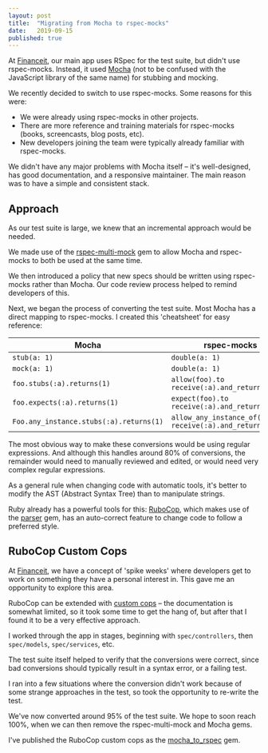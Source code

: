 ```yaml
---
layout: post
title:  "Migrating from Mocha to rspec-mocks"
date:   2019-09-15
published: true
---
```


At [Financeit], our main app uses RSpec for the test suite, but didn't use
rspec-mocks. Instead, it used [Mocha] (not to be confused with the JavaScript library of the
same name) for stubbing and mocking.

We recently decided to switch to use rspec-mocks. Some reasons for this
were:

* We were already using rspec-mocks in other projects.
* There are more reference and training materials for rspec-mocks (books,
  screencasts, blog posts, etc).
* New developers joining the team were typically already familiar with rspec-mocks.

We didn't have any major problems with Mocha itself – it's well-designed, has good
documentation, and a responsive maintainer. The main reason was to have a
simple and consistent stack.

## Approach

As our test suite is large, we knew that an incremental approach would be
needed.

We made use of the [rspec-multi-mock] gem to allow Mocha and rspec-mocks to both
be used at the same time.

We then introduced a policy that new specs should be written using rspec-mocks
rather than Mocha. Our code review process helped to remind developers of this.

Next, we began the process of converting the test suite. Most Mocha has a direct
mapping to rspec-mocks. I created this 'cheatsheet' for easy reference:

|Mocha |rspec-mocks|
------|-----------|
`stub(a: 1)`|`double(a: 1)` |
`mock(a: 1)`|`double(a: 1)` |
`foo.stubs(:a).returns(1)`|`allow(foo).to receive(:a).and_return(1)`|
`foo.expects(:a).returns(1)`|`expect(foo).to receive(:a).and_return(1)`|
`Foo.any_instance.stubs(:a).returns(1)`|`allow_any_instance_of(Foo).to receive(:a).and_return(1)`|

The most obvious way to make these conversions would be using regular
expressions. And although this handles around 80% of conversions, the remainder would
need to manually reviewed and edited, or would need very complex regular
expressions.

As a general rule when changing code with automatic tools, it's better to
modify the AST (Abstract Syntax Tree) than to manipulate strings.

Ruby already has a powerful tools for this: [RuboCop], which makes use of the
[parser] gem, has an auto-correct feature to change code to follow a
preferred style.

## RuboCop Custom Cops

At [Financeit], we have a concept of 'spike weeks'
where developers get to work on something they have a personal interest in.
This gave me an opportunity to explore this area.

RuboCop can be extended with [custom cops] – the documentation is somewhat limited,
so it took some time to get the hang of, but after that I found it to be a very effective
approach.

I worked through the app in stages, beginning with `spec/controllers`, then
`spec/models`, `spec/services`, etc.

The test suite itself helped to verify that the conversions were correct, since
bad conversions should typically result in a syntax error, or a failing test.

I ran into a few situations where the conversion didn't work because of some
strange approaches in the test, so took the opportunity to re-write the test.

We've now converted around 95% of the test suite. We hope to soon reach 100%,
when we can then remove the rspec-multi-mock and Mocha gems.

I've published the RuboCop custom cops as the [mocha_to_rspec] gem.

[Financeit]: https://www.financeit.io
[mocha]: https://github.com/freerange/mocha
[rspec-mocks]: https://github.com/rspec/rspec-mocks
[mocha_to_rspec]: https://github.com/andyw8/mocha_to_rspec
[rspec-multi-mock]: https://github.com/endeepak/rspec-multi-mock
[rubocop]: https://github.com/rubocop-hq/rubocop
[custom cops]: https://github.com/rubocop-hq/rubocop/blob/master/manual/extensions.md
[parser]: https://github.com/whitequark/parser
